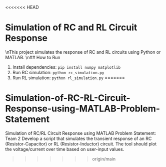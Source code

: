 <<<<<<< HEAD
# Simulation of RC and RL Circuit Response
\nThis project simulates the response of RC and RL circuits using Python or MATLAB.
\n## How to Run
1. Install dependencies: `pip install numpy matplotlib`
2. Run RC simulation: `python rc_simulation.py`
3. Run RL simulation: `python rl_simulation.py`
=======
# Simulation-of-RC-RL-Circuit-Response-using-MATLAB-Problem-Statement

Simulation of RC/RL Circuit Response using MATLAB Problem Statement: Team 2 Develop a script that simulates the transient response of an RC (Resistor-Capacitor) or RL (Resistor-Inductor) circuit. The tool should plot the voltage/current over time based on user-input values.
>>>>>>> origin/main

